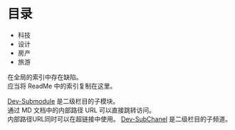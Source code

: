 # 目录

* 科技
* 设计
* 房产
* 旅游

在全局的索引中存在缺陷。  
应当将 ReadMe 中的索引复制在这里。

[Dev-Submodule](http://../dev-submodule.md) 是二级栏目的子模块。  
通过 MD 文档中的内部路径 URL 可以直接跳转访问。  
内部路径URL同时可以在超链接中使用。
[Dev-SubChanel](http://../dev-subChanel.md) 是二级栏目的子频道。

